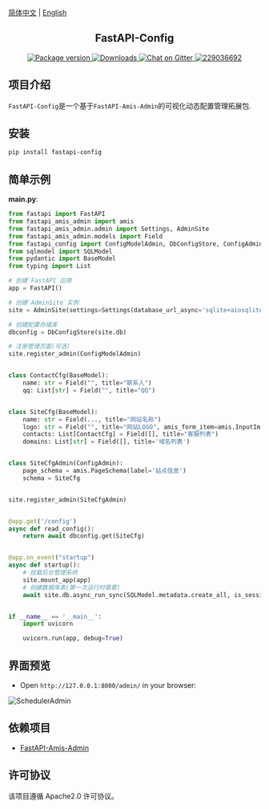 [简体中文](https://github.com/amisadmin/fastapi_config/blob/master/README.zh.md)
| [English](https://github.com/amisadmin/fastapi_config)

<h2 align="center">
  FastAPI-Config
</h2>
<p align="center">
    <a href="https://pypi.org/project/fastapi-config" target="_blank">
        <img src="https://badgen.net/pypi/v/fastapi-config?color=blue" alt="Package version">
    </a>
    <a href="https://pepy.tech/project/fastapi-config" target="_blank">
        <img src="https://pepy.tech/badge/fastapi-config" alt="Downloads">
    </a>
    <a href="https://gitter.im/amisadmin/fastapi-amis-admin">
        <img src="https://badges.gitter.im/amisadmin/fastapi-amis-admin.svg" alt="Chat on Gitter"/>
    </a>
    <a href="https://jq.qq.com/?_wv=1027&k=U4Dv6x8W" target="_blank">
        <img src="https://badgen.net/badge/qq%E7%BE%A4/229036692/orange" alt="229036692">
    </a>
</p>

## 项目介绍

`FastAPI-Config`是一个基于`FastAPI-Amis-Admin`的可视化动态配置管理拓展包.

## 安装

```bash
pip install fastapi-config
```

## 简单示例

**main.py**:

```python
from fastapi import FastAPI
from fastapi_amis_admin import amis
from fastapi_amis_admin.admin import Settings, AdminSite
from fastapi_amis_admin.models import Field
from fastapi_config import ConfigModelAdmin, DbConfigStore, ConfigAdmin
from sqlmodel import SQLModel
from pydantic import BaseModel
from typing import List

# 创建`FastAPI`应用
app = FastAPI()

# 创建`AdminSite`实例
site = AdminSite(settings=Settings(database_url_async='sqlite+aiosqlite:///amisadmin.db'))

# 创建配置存储库
dbconfig = DbConfigStore(site.db)

# 注册管理页面(可选)
site.register_admin(ConfigModelAdmin)


class ContactCfg(BaseModel):
    name: str = Field("", title="联系人")
    qq: List[str] = Field("", title="QQ")


class SiteCfg(BaseModel):
    name: str = Field(..., title="网站名称")
    logo: str = Field("", title="网站LOGO", amis_form_item=amis.InputImage())
    contacts: List[ContactCfg] = Field([], title="客服列表")
    domains: List[str] = Field([], title='域名列表')


class SiteCfgAdmin(ConfigAdmin):
    page_schema = amis.PageSchema(label='站点信息')
    schema = SiteCfg


site.register_admin(SiteCfgAdmin)


@app.get('/config')
async def read_config():
    return await dbconfig.get(SiteCfg)


@app.on_event("startup")
async def startup():
    # 挂载后台管理系统
    site.mount_app(app)
    # 创建数据库表(第一次运行时需要)
    await site.db.async_run_sync(SQLModel.metadata.create_all, is_session=False)


if __name__ == '__main__':
    import uvicorn

    uvicorn.run(app, debug=True)
```

## 界面预览

- Open `http://127.0.0.1:8000/admin/` in your browser:

![SchedulerAdmin](https://img-blog.csdnimg.cn/0e3b49a10f2d4f65977b60b3fc35057f.png#pic_center)

## 依赖项目

- [FastAPI-Amis-Admin](https://docs.amis.work/)

## 许可协议

该项目遵循 Apache2.0 许可协议。
